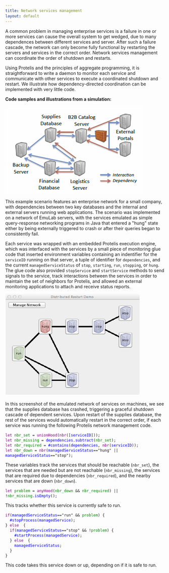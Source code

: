 ```yaml
---
title: Network services management
layout: default
---
```

A common problem in managing enterprise services is a failure in one or more services can cause the overall system to get wedged, due to many dependences between different services and server. After such a failure cascade, the network can only become fully functional by restarting the servers and services in the correct order. Network services management can coordinate the order of shutdown and restarts.

Using Protelis and the principles of aggregate programming, it is straightforward to write a daemon to monitor each service and communicate with other services to execute a coordinated shutdown and restart. We illustrate how dependency-directed coordination can be implemented with very little code.

<b>Code samples and illustrations from a simulation:</b>

![diagram of seven servers with service dependency arrows](/images/dependent-services-network.png)

This example scenario features an enterprise network for a small company, with dependencies between two key databases and the internal and external servers running web applications. The scenario was implemented on a network of EmuLab servers, with the services emulated as simple query-response networking programs in Java that entered a "hung" state either by being externally triggered to crash or after their queries began to consistently fail.

Each service was wrapped with an embedded Protelis execution engine, which was interfaced with the services by a small piece of monitoring glue code that inserted environment variables containing an indentifier for the <code>serviceID</code> running on that server, a tuple of identifier for <code>dependencies</code>, and the current <code>managedServiceStatus</code> of <code>stop</code>, <code>starting</code>, <code>run</code>, <code>stopping</code>, or <code>hung</code>. The glue code also provided <code>stopService</code> and <code>startService</code> methods to send signals to the service, track interactions between the services in order to maintain the set of neighbors for Protelis, and allowed an external monitoring applications to attach and receive status reports.

![diagram of seven servers with blue, red, and green status for run, hung, and stop](/images/restart.png)

In this screenshot of the emulated network of services on machines, we see that the supplies database has crashed, triggering a graceful shutdown cascade of dependent services. Upon restart of the supplies database, the rest of the services would automatically restart in the correct order, if each service was running the following Protelis network management code.

<pre>
<code style="color:purple">let</code><code style="color:green"> nbr_set </code><code>= </code><code style="color:purple">unionHood</code><code>(</code><code style="color:purple">nbr</code><code>([</code><code style="color:blue">serviceID</code><code>]));</code>
<code style="color:purple">let</code><code style="color:green"> nbr_missing </code><code>= </code><code style="color:blue">dependencies</code><code>.</code><code style="color:blue">subtract</code><code>(</code><code style="color:green">nbr_set</code><code>);</code>
<code style="color:purple">let</code><code style="color:green"> nbr_required </code><code>= </code><code style="color:blue">#contains</code><code>(</code><code style="color:blue">dependencies</code><code>, </code><code style="color:purple">nbr</code><code>(</code><code style="color:blue">serviceID</code><code>));</code>
<code style="color:purple">let</code><code style="color:green"> nbr_down </code><code>= </code><code style="color:purple">nbr</code><code>(</code><code style="color:blue">managedServiceStatus</code><code>=="hung" || </code><code style="color:blue">managedServiceStatus</code><code>=="stop");</code>
</pre>

These variables track the services that should be reachable (<code>nbr_set</code>), the services that are needed but are not reachable (<code>nbr_missing</code>), the services that are required due to dependencies (<code>nbr_required</code>), and the nearby services that are down (<code>nbr_down</code>).

<pre>
<code style="color:purple">let</code><code style="color:green"> problem </code><code>= </code><code style="color:purple">anyHood</code><code>(</code><code style="color:green">nbr_down </code><code>&& </code><code style="color:green">nbr_required</code><code>) || !</code><code style="color:green">nbr_missing</code><code>.</code><code style="color:blue">isEmpty</code><code>();</code>
</pre>

This tracks whether this service is currently safe to run.

<pre>
<code style="color:purple">if</code><code>(</code><code style="color:blue">managedServiceStatus</code><code>=="run" && </code><code style="color:green">problem</code><code>) {</code>
<code style="color:blue">  #stopProcess</code><code>(</code><code style="color:blue">managedService</code><code>);</code>
<code>} </code><code style="color:purple">else</code><code>  {</code>
<code style="color:purple">  if</code><code>(</code><code style="color:blue">managedServiceStatus</code><code>=="stop" && !</code><code style="color:green">problem</code><code>) {</code>
<code style="color:blue">    #startProcess</code><code>(</code><code style="color:blue">managedService</code><code>);</code>
<code>  } </code><code style="color:purple">else</code><code>  {</code>
<code style="color:blue">    managedServiceStatus</code><code>;</code>
<code>  }</code>
<code>}</code>
</pre>

This code takes this service down or up, depending on if it is safe to run.
